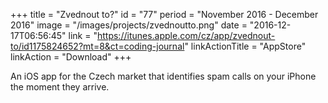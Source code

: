 +++
title = "Zvednout to?"
id = "77"
period = "November 2016 - December 2016"
image = "/images/projects/zvednoutto.png"
date = "2016-12-17T06:56:45"
link = "https://itunes.apple.com/cz/app/zvednout-to/id1175824652?mt=8&ct=coding-journal"
linkActionTitle = "AppStore"
linkAction = "Download"
+++

An iOS app for the Czech market that identifies spam calls on your iPhone the moment they arrive.